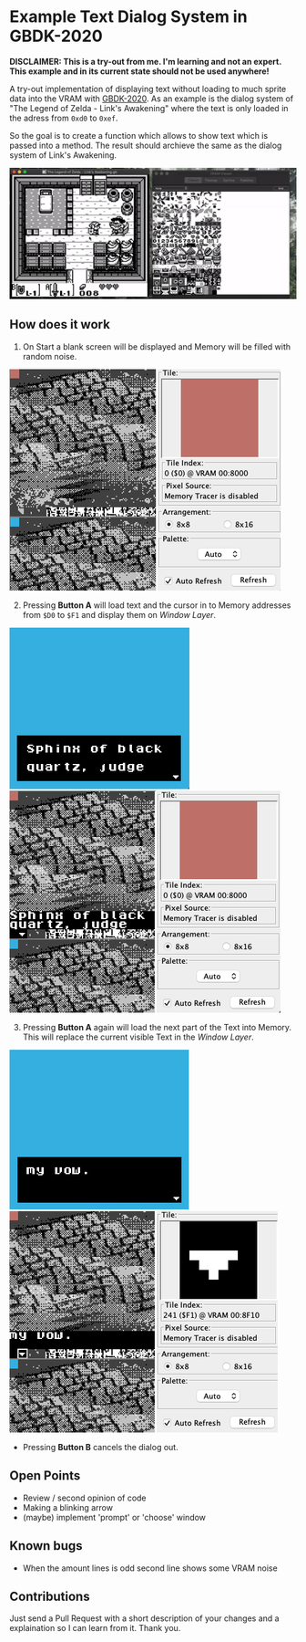 # Example Text Dialog System in GBDK-2020

**DISCLAIMER: This is a try-out from me. I'm learning and not an expert. This example and in its current state should not be used anywhere!** 

A try-out implementation of displaying text without loading to much sprite data into the VRAM with [GBDK-2020](https://github.com/Zal0/gbdk-2020). As an example is the dialog system of "The Legend of Zelda - Link's Awakening" where the text is only loaded in the adress from `0xd0` to `0xef`.

So the goal is to create a function which allows to show text which is passed into a method. The result should archieve the same as the dialog system of Link's Awakening.

![Link-talking-to-croc](docs/readme_img1.gif)

## How does it work

 1. On Start a blank screen will be displayed and Memory will be filled with random noise.

![](docs/emulicious_03.png)

 2. Pressing **Button A** will load text and the cursor in to Memory addresses from `$D0` to `$F1` and display them on _Window Layer_.

![](docs/emulicious_01.png) ![](docs/emulicious_04.png)

 3. Pressing **Button A** again will load the next part of the Text into Memory. This will replace the current visible Text in the _Window Layer_. 

![](docs/emulicious_02.png) ![](docs/emulicious_05.png)

 - Pressing **Button B** cancels the dialog out.

## Open Points

 - Review / second opinion of code
 - Making a blinking arrow
 - (maybe) implement 'prompt' or 'choose' window

## Known bugs

 - When the amount lines is odd second line shows some VRAM noise

## Contributions

Just send a Pull Request with a short description of your changes and a explaination so I can learn from it. Thank you.